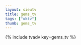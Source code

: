 ```yaml
--- 
layout: sieutv
title: gems_tv
tags: ["uktv"]
thumb: gems_tv
---
```

{% include tvadv key=gems_tv %}
